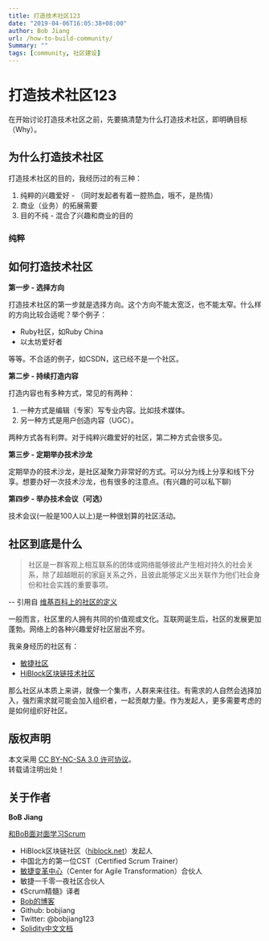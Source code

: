 ```yaml
---
title: 打造技术社区123
date: "2019-04-06T16:05:38+08:00"
author: Bob Jiang
url: /how-to-build-community/
Summary: ""
tags: [community, 社区建设]
---
```


# 打造技术社区123

在开始讨论打造技术社区之前，先要搞清楚为什么打造技术社区，即明确目标（Why）。

## 为什么打造技术社区
打造技术社区的目的，我经历过的有三种：
1. 纯粹的兴趣爱好 - （同时发起者有着一腔热血，哦不，是热情）
2. 商业（业务）的拓展需要 
3. 目的不纯 - 混合了兴趣和商业的目的

### 纯粹

## 如何打造技术社区

**第一步 - 选择方向**

打造技术社区的第一步就是选择方向。这个方向不能太宽泛，也不能太窄。什么样的方向比较合适呢？举个例子：

- Ruby社区，如Ruby China
- 以太坊爱好者

等等。不合适的例子，如CSDN，这已经不是一个社区。

**第二步 - 持续打造内容**

打造内容也有多种方式，常见的有两种：

1. 一种方式是编辑（专家）写专业内容。比如技术媒体。
2. 另一种方式是用户创造内容（UGC）。

两种方式各有利弊。对于纯粹兴趣爱好的社区，第二种方式会很多见。

**第三步 - 定期举办技术沙龙**

定期举办的技术沙龙，是社区凝聚力非常好的方式。可以分为线上分享和线下分享。想要办好一次技术沙龙，也有很多的注意点。(有兴趣的可以私下聊)

**第四步 - 举办技术会议（可选）**

技术会议(一般是100人以上)是一种很划算的社区活动。

## 社区到底是什么

> 社区是一群客观上相互联系的团体或网络能够彼此产生相对持久的社会关系，除了超越眼前的家庭关系之外，且彼此能够定义出关联作为他们社会身份和社会实践的重要事项。

-- 引用自 [维基百科上的社区的定义](https://zh.wikipedia.org/wiki/%E7%A4%BE%E5%8C%BA)

一般而言，社区里的人拥有共同的价值观或文化。互联网诞生后，社区的发展更加蓬勃。网络上的各种兴趣爱好社区层出不穷。

我亲身经历的社区有：

- [敏捷社区](https://github.com/agiletour-china)
- [HiBlock区块链技术社区](https://hiblock.net)

那么社区从本质上来讲，就像一个集市，人群来来往往。有需求的人自然会选择加入，强烈需求就可能会加入组织者，一起贡献力量。作为发起人，更多需要考虑的是如何组织好社区。

## 版权声明

本文采用 [CC BY-NC-SA 3.0 许可协议](https://creativecommons.org/licenses/by-nc-sa/3.0/deed.zh)。  
转载请注明出处！

## 关于作者

**BoB Jiang**

[和BoB面对面学习Scrum](https://appmopev1px9533.h5.xiaoeknow.com/homepage) 

- HiBlock区块链社区（[hiblock.net](https://hiblock.net)）发起人  
- 中国北方的第一位CST（Certified Scrum Trainer）  
- [敏捷变革中心](https://www.c4at.cn/)（Center for Agile Transformation）合伙人  
- 敏捷一千零一夜社区合伙人  
- 《Scrum精髓》译者
- [Bob的博客](https://www.bobjiang.com)
- Github: bobjiang
- Twitter: @bobjiang123
- [Solidity中文文档](https://solidity-cn.readthedocs.io/zh/develop/)
